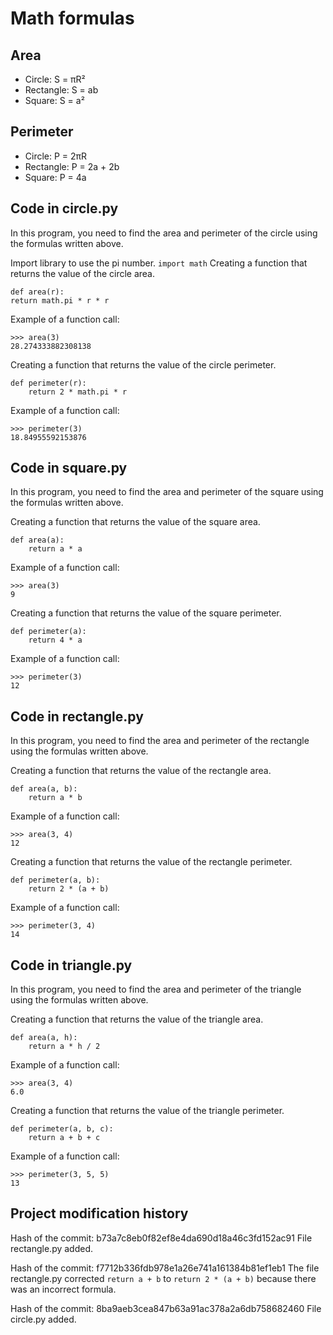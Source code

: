 # Math formulas
## Area
- Circle: S = πR²
- Rectangle: S = ab
- Square: S = a²

## Perimeter
- Circle: P = 2πR
- Rectangle: P = 2a + 2b
- Square: P = 4a

## Code in circle.py
In this program, you need to find the area and perimeter of the circle using the formulas written above.

Import library to use the pi number.
``` import math ```
Creating a function that returns the value of the circle area.
```
def area(r):
return math.pi * r * r
```
Example of a function call:
```
>>> area(3)
28.274333882308138
```
Creating a function that returns the value of the circle perimeter.
```
def perimeter(r):
    return 2 * math.pi * r
```
Example of a function call:
```
>>> perimeter(3)
18.84955592153876
```

## Code in square.py
In this program, you need to find the area and perimeter of the square using the formulas written above.

Creating a function that returns the value of the square area.
```
def area(a):
    return a * a
```
Example of a function call:
```
>>> area(3)
9
```
Creating a function that returns the value of the square perimeter.
```
def perimeter(a):
    return 4 * a
```
Example of a function call:
```
>>> perimeter(3)
12
```

## Code in rectangle.py
In this program, you need to find the area and perimeter of the rectangle using the formulas written above.

Creating a function that returns the value of the rectangle area.
```
def area(a, b): 
    return a * b
```
Example of a function call:
```
>>> area(3, 4)
12
```
Creating a function that returns the value of the rectangle perimeter.
```
def perimeter(a, b): 
    return 2 * (a + b)
```
Example of a function call:
```
>>> perimeter(3, 4)
14
```

## Code in triangle.py
In this program, you need to find the area and perimeter of the triangle using the formulas written above.

Creating a function that returns the value of the triangle area.
```
def area(a, h): 
    return a * h / 2
```
Example of a function call:
```
>>> area(3, 4)
6.0
```
Creating a function that returns the value of the triangle perimeter.
```
def perimeter(a, b, c): 
    return a + b + c
```
Example of a function call:
```
>>> perimeter(3, 5, 5)
13
```

## Project modification history
Hash of the commit:
b73a7c8eb0f82ef8e4da690d18a46c3fd152ac91
File rectangle.py added.

Hash of the commit:
 f7712b336fdb978e1a26e741a161384b81ef1eb1
The file rectangle.py corrected ```return a + b``` to ```return 2 * (a + b)``` because there was an incorrect formula.

Hash of the commit:
8ba9aeb3cea847b63a91ac378a2a6db758682460
File circle.py added.